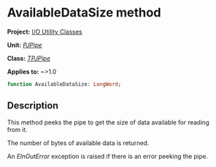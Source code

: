 # AvailableDataSize method

**Project:** [I/O Utility Classes](../API.md)

**Unit:** [_PJPipe_](./PJPipe.md)

**Class:** [_TPJPipe_](./TPJPipe.md)

**Applies to:** ~>1.0

```pascal
function AvailableDataSize: LongWord;
```

## Description

This method peeks the pipe to get the size of data available for reading from it.

The number of bytes of available data is returned.

An _EInOutError_ exception is raised if there is an error peeking the pipe.
